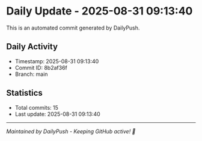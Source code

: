 # Daily Update - 2025-08-31 09:13:40

This is an automated commit generated by DailyPush.

## Daily Activity
- Timestamp: 2025-08-31 09:13:40
- Commit ID: 8b2af36f
- Branch: main

## Statistics
- Total commits: 15
- Last update: 2025-08-31 09:13:40

---
*Maintained by DailyPush - Keeping GitHub active! 🚀*
